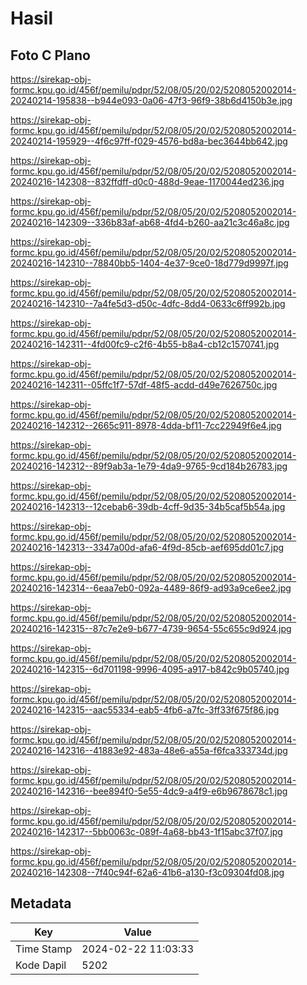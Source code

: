 # Hasil

## Foto C Plano

https://sirekap-obj-formc.kpu.go.id/456f/pemilu/pdpr/52/08/05/20/02/5208052002014-20240214-195838--b944e093-0a06-47f3-96f9-38b6d4150b3e.jpg

https://sirekap-obj-formc.kpu.go.id/456f/pemilu/pdpr/52/08/05/20/02/5208052002014-20240214-195929--4f6c97ff-f029-4576-bd8a-bec3644bb642.jpg

https://sirekap-obj-formc.kpu.go.id/456f/pemilu/pdpr/52/08/05/20/02/5208052002014-20240216-142308--832ffdff-d0c0-488d-9eae-1170044ed236.jpg

https://sirekap-obj-formc.kpu.go.id/456f/pemilu/pdpr/52/08/05/20/02/5208052002014-20240216-142309--336b83af-ab68-4fd4-b260-aa21c3c46a8c.jpg

https://sirekap-obj-formc.kpu.go.id/456f/pemilu/pdpr/52/08/05/20/02/5208052002014-20240216-142310--78840bb5-1404-4e37-9ce0-18d779d9997f.jpg

https://sirekap-obj-formc.kpu.go.id/456f/pemilu/pdpr/52/08/05/20/02/5208052002014-20240216-142310--7a4fe5d3-d50c-4dfc-8dd4-0633c6ff992b.jpg

https://sirekap-obj-formc.kpu.go.id/456f/pemilu/pdpr/52/08/05/20/02/5208052002014-20240216-142311--4fd00fc9-c2f6-4b55-b8a4-cb12c1570741.jpg

https://sirekap-obj-formc.kpu.go.id/456f/pemilu/pdpr/52/08/05/20/02/5208052002014-20240216-142311--05ffc1f7-57df-48f5-acdd-d49e7626750c.jpg

https://sirekap-obj-formc.kpu.go.id/456f/pemilu/pdpr/52/08/05/20/02/5208052002014-20240216-142312--2665c911-8978-4dda-bf11-7cc22949f6e4.jpg

https://sirekap-obj-formc.kpu.go.id/456f/pemilu/pdpr/52/08/05/20/02/5208052002014-20240216-142312--89f9ab3a-1e79-4da9-9765-9cd184b26783.jpg

https://sirekap-obj-formc.kpu.go.id/456f/pemilu/pdpr/52/08/05/20/02/5208052002014-20240216-142313--12cebab6-39db-4cff-9d35-34b5caf5b54a.jpg

https://sirekap-obj-formc.kpu.go.id/456f/pemilu/pdpr/52/08/05/20/02/5208052002014-20240216-142313--3347a00d-afa6-4f9d-85cb-aef695dd01c7.jpg

https://sirekap-obj-formc.kpu.go.id/456f/pemilu/pdpr/52/08/05/20/02/5208052002014-20240216-142314--6eaa7eb0-092a-4489-86f9-ad93a9ce6ee2.jpg

https://sirekap-obj-formc.kpu.go.id/456f/pemilu/pdpr/52/08/05/20/02/5208052002014-20240216-142315--87c7e2e9-b677-4739-9654-55c655c9d924.jpg

https://sirekap-obj-formc.kpu.go.id/456f/pemilu/pdpr/52/08/05/20/02/5208052002014-20240216-142315--6d701198-9996-4095-a917-b842c9b05740.jpg

https://sirekap-obj-formc.kpu.go.id/456f/pemilu/pdpr/52/08/05/20/02/5208052002014-20240216-142315--aac55334-eab5-4fb6-a7fc-3ff33f675f86.jpg

https://sirekap-obj-formc.kpu.go.id/456f/pemilu/pdpr/52/08/05/20/02/5208052002014-20240216-142316--41883e92-483a-48e6-a55a-f6fca333734d.jpg

https://sirekap-obj-formc.kpu.go.id/456f/pemilu/pdpr/52/08/05/20/02/5208052002014-20240216-142316--bee894f0-5e55-4dc9-a4f9-e6b9678678c1.jpg

https://sirekap-obj-formc.kpu.go.id/456f/pemilu/pdpr/52/08/05/20/02/5208052002014-20240216-142317--5bb0063c-089f-4a68-bb43-1f15abc37f07.jpg

https://sirekap-obj-formc.kpu.go.id/456f/pemilu/pdpr/52/08/05/20/02/5208052002014-20240216-142308--7f40c94f-62a6-41b6-a130-f3c09304fd08.jpg


## Metadata

| Key        | Value               |
| ---------- | ------------------- |
| Time Stamp | 2024-02-22 11:03:33 |
| Kode Dapil | 5202                |



